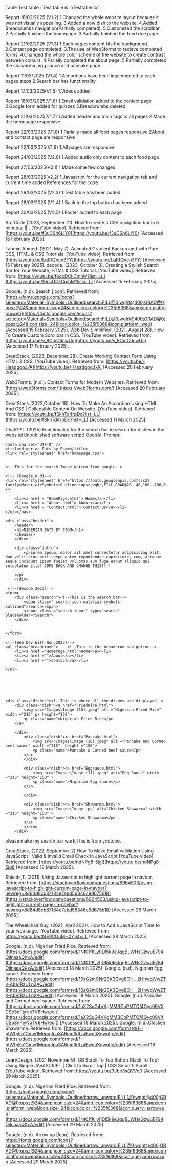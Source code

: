 
Table
Test table :
Test table is inTesttable.txt


Report 18/02/2025 (V1.2)
1.Changed the whole website layout because it was not visually appealing.
3.Added a new dish to the website.
4.Added Breadcrumbs navigation(Partially completed).
5.Customized the scrollbar.
2.Partially finished the homepage.
3.Partially finished the fried rice page.

Report 21/02/2025 (V1.3)
1.Each pages content fits the background.
2.Contact page completed.
3.The use of Web3forms to recieve completed forms.
4.Changed the whole color scheme of the website to create contrast between colours.
4.Parially completed the about page.
5.Partially completed the shawarma ,egg sauce and pancake page.

Report 11/03/2025 (V1.4)
1.Accordions have been implemented to each pages steps
2.Search bar has functionality

Report 17/03/2025(V1.5)
1.Videos added

Report 18/03/2025(V1.6)
1.Email validation added to the contact page
2.Google form added for quizzes
3.Breadcrumbs deleted

Report 21/03/2025(V1.7)
1.Added header and main tags to all pages
2.Made the homepage responsive

Report 22/03/2025 (V1.8)
1.Parially made all food pages responsive
2About and contact page are responsive

Report 22/03/2025(V1.9)
1.All pages are responsive

Report 24/03/2025 (V2.0)
1.Added audio only content to each food page

Report 27/03/2025(V2.1)
1.Made some few changes

Report 28/03/2025(v2.2)
1.Javascript for the current navigation tab and current time added
References for the code:

Report 29/03/2025 (V2.3)
1.Test table has been added

Report 29/03/2025 (V2.4)
1.Back to the top button has been added

Report 30/03/2025 (V2.5)
1.Footer added to each page

Bro Code (2023, September 21). How to create a CSS navigation bar in 6 minutes! 🧭
. [YouTube video]. Retrieved from: [https://youtu.be/f3uCSh6LIY0](https://youtu.be/f3uCSh6LIY0)  [Accessed 16 February 2025].

Tahmid Ahmed. (2021, May 7). Animated Gradient Background
with Pure CSS, HTML & CSS Tutorials. [YouTube video]. Retrieved
from: [https://youtu.be/LqRfQVcn3FY](https://youtu.be/LqRfQVcn3FY)
  [Accessed 15 February 2025].
decode. (2023, October 3). Creating a Stylish Search Bar for Your
Website, HTML & CSS Tutorial. [YouTube video]. Retrieved from:  [https://youtu.be/f6ocDCkCmhM?list=LL](https://youtu.be/f6ocDCkCmhM?list=LL)  [Accessed 15 February 2025].

Google. (n.d). Search [Icon]. Retrieved from: [https://fonts.google.com/icons?selected=Material+Symbols+Outlined:search:FILL@0;wght@400;GRAD@0;opsz@24&amp;icon.size=24&amp;icon.color=%235f6368&amp;icon.platform=web](https://fonts.google.com/icons?selected=Material+Symbols+Outlined:search:FILL@0;wght@400;GRAD@0;opsz@24&icon.size=24&icon.color=%235f6368&icon.platform=web)  [Accessed 15 February 2025].
Web Dev Simplified. (2021, August 28). How To Create Custom Scrollbar In CSS. [YouTube video]. Retrieved from: [https://youtu.be/v_8CmC6cwUs](https://youtu.be/v_8CmC6cwUs)  [Accessed 17 February 2025].

GreatStack. (2023, December 28). Create Working Contact Form Using HTML & CSS. [YouTube video]. Retrieved from: [https://youtu.be/-HeadgoqJ7A](https://youtu.be/-HeadgoqJ7A)  [Accessed 20 February 2025].

Web3Forms. (n.d.). Contact Forms for Modern Websites. Retrieved from:   [https://web3forms.com/](https://web3forms.com/)   [Accessed 20 February 2025].

GreatStack.(2022,October 18). How To Make An Accordion
Using HTML And CSS | Collapsible Content On Website.  [YouTube video].
Retrieved from:  [https://youtu.be/fSkhTd4rpDo?list=LL](https://youtu.be/fSkhTd4rpDo?list=LL)  [Accessed 11 March 2025].


ChatGPT. (2025).Functionality for the search bar to search for dishes in the website[Unpublished software script].OpenAI.
Prompt:

```
<meta charset="UTF-8" />
<title>Nigerian Eats by Esom</title>
<link rel="stylesheet" href="homepage.css">


<!--This for the search Image gotten from google-->

<!-- (Google,n.d)-->
<link rel="stylesheet" href="https://fonts.googleapis.com/css2?family=Material+Symbols+Outlined:opsz,wght,FILL,GRAD@20..48,100..700,0..1,-50..200&icon_names=search" />
```

```
    <li><a href = "HomePage.html"> Home</a></li>
    <li><a href = "About.html"> About</a></li>
    <li><a href = "Contact.html"> Contact Us</a></li>
</ul></nav> 

<div class="header" >
    <header>
    <h1>NIGERIAN EATS BY ESOM</h1>
    </header>
    </div>

    <div class="intro">
        <p>Lorem ipsum, dolor sit amet consectetur adipisicing elit. Non velit eius odit saepe autem repudiandae cupiditate, cum, aliquam eaque incidunt ipsum fugiat voluptas eum fuga earum aliquid qui voluptatum illo! COME BACK AND CHANGE THIS!!!!
  
    </p>  
    </div>

 <!--(decode,2023)-->
<form>
    <div class="search"><!--This is the search bar-->
        <span class=" search-icon material-symbols-outlined">search</span>
        <input class ="search-input" type="search" placeholder="Search">
    </div>


</form>

<!--(Web Dev With Ron,2023)-->
<ul class="breadcrumb">    <!--This is the breadcrum navigation-->
    <li><a href ="HomePage.html">Home</a></li>
    <li><a href ="">About</a></li>
    <li><a href ="">Contact</a></li>
  
</ul>






<div class="dishes"><!--This is where all the dishes are displayed-->
    <div class="dish"><a href="FriedRice.html">
        <img src="Images\Image (15).jpeg" alt ="Nigerian Fried Rice" width ="215" px height="150">
        <p class="name">Nigerian Fried Rice</p>
    </a>
     
    </div>
        <div class="dish"><a href="Pancake.html">
            <img src="Images\Image (16).jpeg" alt ="Pancake and Corned beef sauce" width ="215"  height ="150">
            <p class="name">Pancake & Corned beef sauce</p>
        </a>
        </div>
      
        <div class="dish"><a href="Eggsauce.html">
            <img src="Images\Image (17).jpeg" alt="Egg Sauce" width ="215" height="150" >
            <p class="name">Nigerian Egg sauce</p>
        </a>
         
        </div>

        <div class="dish"><a href="Shawarma.html">
            <img src="Images\Image.jpg" alt="Chicken Shawarma" width ="215" height="150" >
            <p class="name">Chicken Shawarma</p>
        </a>
        </div>
    </div>
```

<script type="text/javascript">
    function search() {
        let filter = document.querySelector('.search-input').value.toUpperCase(); // Corrected input retrieval
        let items = document.querySelectorAll('.dish'); // Get all dish elements
```
    items.forEach(item => {
        let nameElement = item.querySelector('.name p'); // Corrected name retrieval
        if (nameElement) {
            let value = nameElement.textContent.toUpperCase();
            if (value.indexOf(filter) > -1) {
                item.style.display = "";
            } else {
                item.style.display = "none";
            }
        }
    });
}

// Add event listener to the search input
document.querySelector('.search-input').addEventListener('input', search);

</script>

please make my search bar work,This is from youtube.

GreatStack. (2022, September 2) How To Make Email
Validation Using JavaScript | Valid & Invalid Email Check In
JavaScript [YouTube video]. Retrieved from: [https://youtu.be/ndNPg8-5jgI](https://youtu.be/ndNPg8-5jgI)  [Accessed 18 March 2025].

Shields,T. (2011). Using Javascript to highlight current page in navbar. Retrieved from: [https://stackoverflow.com/questions/6964503/using-javascript-to-highlight-current-page-in-navbar?newreg=8d64d8cb87184e7ebd56346c9d675b18](https://stackoverflow.com/questions/6964503/using-javascript-to-highlight-current-page-in-navbar?newreg=8d64d8cb87184e7ebd56346c9d675b18) [Accessed 28 March 2025].

The Wheelchair Guy. (2021, April 2021).  How to Add a JavaScript Time to your web page. [YouTube video]. Retrieved from: https://youtu.be/tf4E9CUuMH0?list=LL  [Accessed 28 March 2025].

Google. (n.d). Nigerian Fried Rice. Retrieved from: [https://docs.google.com/forms/d/1Nt01fK_yfjDI5k9eJqgBuWHsGzwuE794OilnaaaQXxA/edit](https://docs.google.com/forms/d/1Nt01fK_yfjDI5k9eJqgBuWHsGzwuE794OilnaaaQXxA/edit) [Accessed 18 March 2025].
Google. (n.d). Nigerian Egg sauce. Retrieved from: [https://docs.google.com/forms/d/16sG2mCNr28K3Qvg8OH_-2HhwpWwZTK-Abe1RzULn2AQ/edit](https://docs.google.com/forms/d/16sG2mCNr28K3Qvg8OH_-2HhwpWwZTK-Abe1RzULn2AQ/edit)  [Accessed 18 March 2025].
Google. (n.d).Pancake and Corned beef sauce. Retrieved from: [https://docs.google.com/forms/d/1aX2SuG4VKgMMBCbPMTQf4Gyc09VXCSo3nPjyNpTV6Hw/edit](https://docs.google.com/forms/d/1aX2SuG4VKgMMBCbPMTQf4Gyc09VXCSo3nPjyNpTV6Hw/edit)  [Accessed 18 March 2025].
Google. (n.d).Chicken Shawarma. Retrieved from: [https://docs.google.com/forms/d/1--ptWfpEo1Gmw1MepqJpaSA6nmfkRzaEwotiXqwotjo/edit](https://docs.google.com/forms/d/1--ptWfpEo1Gmw1MepqJpaSA6nmfkRzaEwotiXqwotjo/edit)  [Accessed 18 March 2025].

LearnDesign. (2021 November 9). GB Scroll To Top Button (Back To Top) Using Simple JAVASCRIPT | Click to Scroll Top | CSS Smooth Scroll. [YouTube video]. Retrieved from: https://youtu.be/3Jbb3sQVVq0  [Accessed 29 March 2025].

Google. (n.d). Nigerian Fried Rice. Retrieved from: [https://fonts.google.com/icons?selected=Material+Symbols+Outlined:arrow_upward:FILL@0;wght@400;GRAD@0;opsz@24&amp;icon.size=24&amp;icon.color=%235f6368&amp;icon.platform=web&icon.size=24&icon.color=%235f6368&icon.query=arrow+up](https://docs.google.com/forms/d/1Nt01fK_yfjDI5k9eJqgBuWHsGzwuE794OilnaaaQXxA/edit) [Accessed 29 March 2025].

Google. (n.d). Arrow up [Icon]. Retrieved from: https://fonts.google.com/icons?selected=Material+Symbols+Outlined:arrow_upward:FILL@0;wght@400;GRAD@0;opsz@24&amp;icon.size=24&amp;icon.color=%235f6368&amp;icon.platform=web&icon.size=24&icon.color=%235f6368&icon.query=arrow+up [Accessed 29 March 2025].
